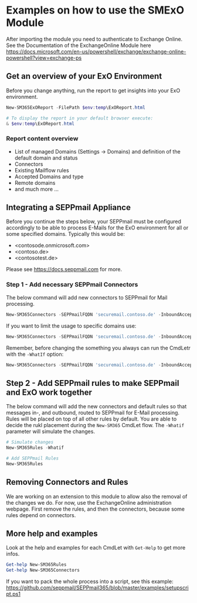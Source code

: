 # Examples on how to use the SMExO Module

After importing the module you need to authenticate to Exchange Online. See the Documentation of the ExchangeOnline Module here 
<https://docs.microsoft.com/en-us/powershell/exchange/exchange-online-powershell?view=exchange-ps>

## Get an overview of your ExO Environment

Before you change anything, run the report to get insights into your ExO environment.

```powershell
New-SM365ExOReport -FilePath $env:temp\ExOReport.html

# To display the report in your default browser execute:
& $env:temp\ExOReport.html
```

### Report content overview

* List of managed Domains (Settings -> Domains) and definition of the default domain and status
* Connectors
* Existing Mailflow rules
* Accepted Domains and type
* Remote domains
* and much more ...

## Integrating a SEPPmail Appliance

Before you continue the steps below, your SEPPmail must be configured accordingly to be able to process E-Mails for the ExO environment for all or some specified domains. Typically this would be:

* <contosode.onmicrosoft.com>
* <contoso.de>
* <contosotest.de>

Please see <https://docs.seppmail.com> for more.

### Step 1 - Add necessary SEPPmail Connectors

The below command will add new connectors to SEPPmail for Mail processing.

```powershell
New-SM365Connectors -SEPPmailFQDN 'securemail.contoso.de' -InboundAcceptedDomains *
```

If you want to limit the usage to specific domains use:

```powershell
New-SM365Connectors -SEPPmailFQDN 'securemail.contoso.de' -InboundAcceptedDomains 'contoso.de','contosotest.de'
```

Remember, before changing the something you always can run the CmdLetr with the `-WhatIf` option:

```powershell
New-SM365Connectors -SEPPmailFQDN 'securemail.contoso.de' -InboundAcceptedDomains 'contoso.de','contosotest.de' -WhatIf
```


## Step 2 - Add SEPPmail rules to make SEPPmail and ExO work together

The below command will add the new connectors and default rules so that messages in-, and outbound, routed to SEPPmail for E-Mail processing. Rules will be placed on top of all other rules by default. You are able to decide the rukl placement during the `New-SM365` CmdLet flow. The `-Whatif` parameter will simulate the changes.

```powershell
# Simulate changes
New-SM365Rules -Whatif

# Add SEPPmail Rules
New-SM365Rules
```

## Removing Connectors and Rules

We are working on an extension to this module to allow also the removal of the changes we do. For now, use the ExchangeOnline administration webpage. First remove the rules, and then the connectors, because some rules depend on connectors.

## More help and examples

Look at the help and examples for each CmdLet with `Get-Help` to get more infos.

```powershell
Get-help New-SM365Rules
Get-help New-SM365Connectors
```

If you want to pack the whole process into a script, see this example:
<https://github.com/seppmail/SEPPmail365/blob/master/examples/setupscript.ps1>
